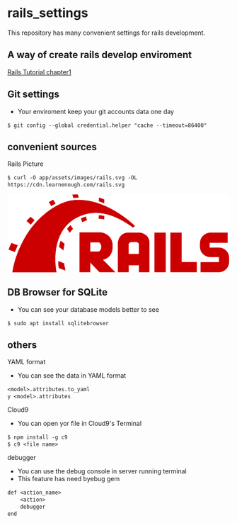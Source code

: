 # rails_settings

This repository has many convenient settings for rails development.

## A way of create rails develop enviroment
[Rails Tutorial chapter1](https://railstutorial.jp/chapters/beginning?version=6.0#cha-beginning)


## Git settings
- Your enviroment  keep your git accounts data one day
```console:Terminal
$ git config --global credential.helper "cache --timeout=86400"
```

## convenient sources
Rails Picture
```console:Terminal
$ curl -O app/assets/images/rails.svg -OL https://cdn.learnenough.com/rails.svg
```
![Rails Picture](/rails.svg)

## DB Browser for SQLite
- You can see your database models better to see
```console:Terminal
$ sudo apt install sqlitebrowser
```

## others

YAML format
- You can see the data in YAML format
```console:Terminal
<model>.attributes.to_yaml 
y <model>.attributes
```

Cloud9
- You can open yor file in Cloud9's Terminal
```console:Terminal
$ npm install -g c9
$ c9 <file name>
```

debugger
- You can use the debug console in server running terminal
- This feature has need byebug gem
```console:Terminal
def <action_name>
    <action>
    debugger
end
```
